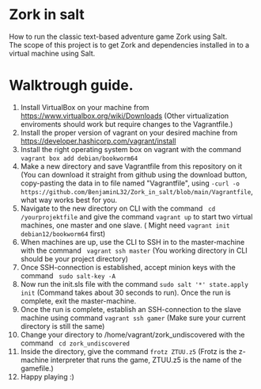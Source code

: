 # Zork in salt
How to run the classic text-based adventure game Zork using Salt.  
The scope of this project is to get Zork and dependencies installed in to a virtual machine using Salt.  
# Walktrough guide.  
1. Install VirtualBox on your machine from https://www.virtualbox.org/wiki/Downloads (Other virtualization enviroments should work but require changes to the Vagrantfile.)  
2. Install the proper version of vagrant on your desired machine from https://developer.hashicorp.com/vagrant/install
3. Install the right operating system box on vagrant with the command ``vagrant box add debian/bookworm64``  
4. Make a new directory and save Vagrantfile from this repository on it (You can download it straight from github using the download button, copy-pasting the data in to file named "Vagrantfile", using ``-curl -o https://github.com/BenjaminL32/Zork_in_salt/blob/main/Vagrantfile``, what way works best for you.  
5. Navigate to the new directory on CLI with the command `` cd /yourprojektfile`` and give the command ``vagrant up`` to start two virtual machines, one master and one slave. ( Might need ``vagrant init debian12/bookworm64`` first)  
6. When machines are up, use the CLI to SSH in to the master-machine with the command `` vagrant ssh master`` (You working directory in CLI should be your project directory)
7. Once SSH-connection is established, accept minion keys with the command `` sudo salt-key -A``  
8. Now run the init.sls file with the command ``sudo salt '*' state.apply init`` (Command takes about 30 seconds to run). Once the run is complete, exit the master-machine.  
9. Once the run is complete, establish an SSH-connection to the slave machine using command ``vagrant ssh gamer`` (Make sure your current directory is still the same)
10. Change your directory to /home/vagrant/zork_undiscovered with the command `` cd zork_undiscovered``
11. Inside the directory, give the command ``frotz ZTUU.z5`` (Frotz is the z-machine interpreter that runs the game, ZTUU.z5 is the name of the gamefile.)
12. Happy playing :)
   
